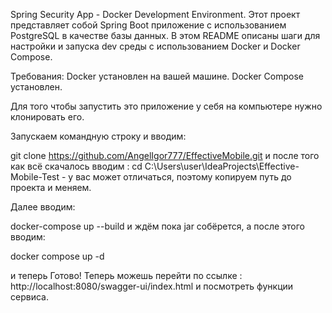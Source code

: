 Spring Security App - Docker Development Environment.
Этот проект представляет собой Spring Boot приложение с использованием PostgreSQL в качестве базы данных. В этом README описаны шаги для настройки и запуска dev среды с использованием Docker и Docker Compose.

Требования:
Docker установлен на вашей машине.
Docker Compose установлен.

Для того чтобы запустить это приложение у себя на компьютере нужно клонировать его.

Запускаем командную строку и вводим:

git clone https://github.com/AngelIgor777/EffectiveMobile.git и после того как всё скачалось вводим :
cd C:\Users\user\IdeaProjects\Effective-Mobile-Test - у вас может отличаться, поэтому копируем путь до проекта и меняем.

Далее вводим:

docker-compose up --build 
и
ждём пока jar собёрется, а после этого вводим: 

docker compose up -d  

и теперь
Готово!
Теперь можешь перейти по ссылке :  http://localhost:8080/swagger-ui/index.html и посмотреть функции сервиса.
